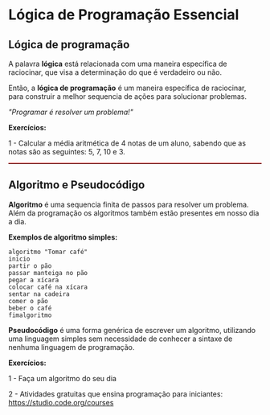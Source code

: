 # Lógica de Programação Essencial



## Lógica de programação

A palavra **lógica** está relacionada com uma maneira específica de raciocinar, que visa a determinação do que é verdadeiro ou não.

Então, a **lógica de programação** é um maneira específica de raciocinar, para construir a melhor sequencia de ações para solucionar problemas.

*"Programar é resolver um problema!"*

**Exercícios:**

1 - Calcular a média aritmética de 4 notas de um aluno, sabendo que as notas são as seguintes: 5, 7, 10 e 3.

<hr style="border-top: 1px solid red;">

## Algoritmo e Pseudocódigo

**Algoritmo** é uma sequencia finita de passos para resolver um problema. Além da programação os algoritmos também estão presentes em nosso dia a dia.

**Exemplos de algoritmo simples:**
```
algoritmo "Tomar café"
inicio 
partir o pão 
passar manteiga no pão 
pegar a xícara 
colocar café na xícara 
sentar na cadeira 
comer o pão 
beber o café 
fimalgoritmo
```

**Pseudocódigo** é uma forma genérica de escrever um algoritmo, utilizando uma linguagem simples sem necessidade de conhecer a sintaxe de nenhuma linguagem de programação. 

**Exercícios:**

1 - Faça um algoritmo do seu dia

2 - Atividades gratuitas que ensina programação para iniciantes:<br>
https://studio.code.org/courses

